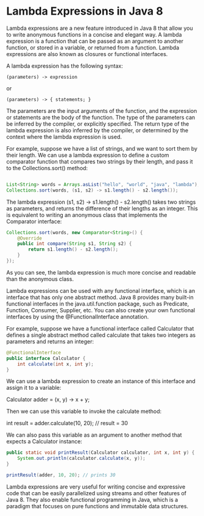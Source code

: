 # Lambda Expressions in Java 8

Lambda expressions are a new feature introduced in Java 8 that allow you to write anonymous functions in a concise and elegant way. A lambda expression is a function that can be passed as an argument to another function, or stored in a variable, or returned from a function. Lambda expressions are also known as closures or functional interfaces.

A lambda expression has the following syntax:

```code
(parameters) -> expression
```

or

```code
(parameters) -> { statements; }
```

The parameters are the input arguments of the function, and the expression or statements are the body of the function. The type of the parameters can be inferred by the compiler, or explicitly specified. The return type of the lambda expression is also inferred by the compiler, or determined by the context where the lambda expression is used.

For example, suppose we have a list of strings, and we want to sort them by their length. We can use a lambda expression to define a custom comparator function that compares two strings by their length, and pass it to the Collections.sort() method:

```java

List<String> words = Arrays.asList("hello", "world", "java", "lambda");
Collections.sort(words, (s1, s2) -> s1.length() - s2.length());

```

The lambda expression (s1, s2) -> s1.length() - s2.length() takes two strings as parameters, and returns the difference of their lengths as an integer. This is equivalent to writing an anonymous class that implements the Comparator interface:

```java
Collections.sort(words, new Comparator<String>() {
    @Override
    public int compare(String s1, String s2) {
        return s1.length() - s2.length();
    }
});

```

As you can see, the lambda expression is much more concise and readable than the anonymous class.

Lambda expressions can be used with any functional interface, which is an interface that has only one abstract method. Java 8 provides many built-in functional interfaces in the java.util.function package, such as Predicate, Function, Consumer, Supplier, etc. You can also create your own functional interfaces by using the @FunctionalInterface annotation.

For example, suppose we have a functional interface called Calculator that defines a single abstract method called calculate that takes two integers as parameters and returns an integer:

```java
@FunctionalInterface
public interface Calculator {
    int calculate(int x, int y);
}

```

We can use a lambda expression to create an instance of this interface and assign it to a variable:

Calculator adder = (x, y) -> x + y;

Then we can use this variable to invoke the calculate method:

int result = adder.calculate(10, 20); // result = 30

We can also pass this variable as an argument to another method that expects a Calculator instance:

```java
public static void printResult(Calculator calculator, int x, int y) {
    System.out.println(calculator.calculate(x, y));
}

printResult(adder, 10, 20); // prints 30
```

Lambda expressions are very useful for writing concise and expressive code that can be easily parallelized using streams and other features of Java 8. They also enable functional programming in Java, which is a paradigm that focuses on pure functions and immutable data structures.
